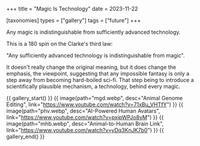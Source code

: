 +++
title = "Magic Is Technology"
date = 2023-11-22

[taxonomies]
types = ["gallery"]
tags = ["future"]
+++

Any magic is indistinguishable from sufficiently advanced technology.

<!-- more -->

This is a 180 spin on the Clarke's third law:

"Any sufficiently advanced technology is indistinguishable from magic".

It doesn't really change the original meaning, but it does change the emphasis, the viewpoint, suggesting that any impossible fantasy is only a step away from becoming hard-boiled sci-fi. That step being to introduce a scientifically plausible mechanism, a technology, behind every magic.

{{ gallery_start() }}
{{ image(path="mgd.webp", desc="Animal Genome Editing", link="https://www.youtube.com/watch?v=71xBu_VHTfY") }}
{{ image(path="phv.webp", desc="AI-Powered Human Avatars", link="https://www.youtube.com/watch?v=pxjpWPJo8vM") }}
{{ image(path="mhb.webp", desc="Animal-to-Human Brain Link", link="https://www.youtube.com/watch?v=yDq3KnJK7b0") }}
{{ gallery_end() }}
